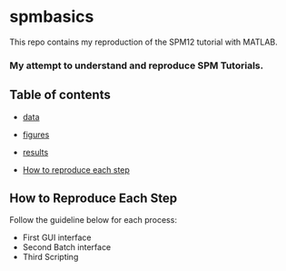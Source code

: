 # spmbasics

This repo contains my reproduction of the SPM12 tutorial with MATLAB.

### My attempt to understand and reproduce SPM Tutorials.

<Project description>
  
## Table of contents
   * [data](https://github.com/mselimata/spmbasics/tree/main/data#readme)
   * [figures](https://github.com/mselimata/spmbasics/blob/main/figures/README.md)
   * [results](https://github.com/mselimata/spmbasics/blob/main/results/README.md)

   * [How to reproduce each step](#How-to-reproduce-each-step)

 ## How to Reproduce Each Step
Follow the guideline below for each process:
 *   First GUI interface
 *   Second Batch interface
 *   Third Scripting 

